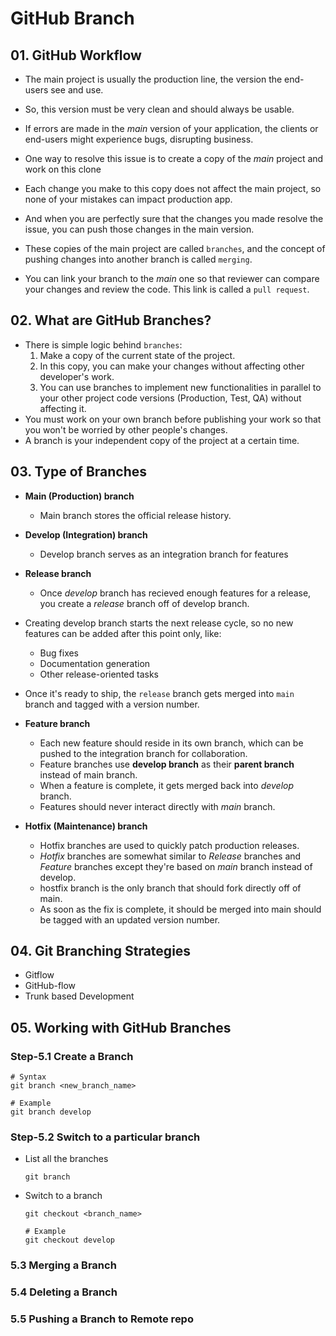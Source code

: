 # GitHub Branch

## 01. GitHub Workflow

- The main project is usually the production line, the version the end-users see and use.
- So, this version must be very clean and should always be usable.
- If errors are made in the _main_ version of your application, the clients or end-users might experience bugs, disrupting business.
- One way to resolve this issue is to create a copy of the _main_ project and work on this clone
- Each change you make to this copy does not affect the main project, so none of your mistakes can impact production app.
- And when you are perfectly sure that the changes you made resolve the issue, you can push those changes in the main version.
- These copies of the main project are called `branches`, and the concept of pushing changes into another branch is called `merging`.

- You can link your branch to the _main_ one so that reviewer can compare your changes and review the code. This link is called a `pull request`.

## 02. What are GitHub Branches?

- There is simple logic behind `branches`:
  1. Make a copy of the current state of the project.
  2. In this copy, you can make your changes without affecting other developer's work.
  3. You can use branches to implement new functionalities in parallel to your other project code versions (Production, Test, QA) without affecting it.
- You must work on your own branch before publishing your work so that you won't be worried by other people's changes.
- A branch is your independent copy of the project at a certain time.

## 03. Type of Branches

- **Main (Production) branch**
  - Main branch stores the official release history.
- **Develop (Integration) branch**
  - Develop branch serves as an integration branch for features
- **Release branch**

  - Once _develop_ branch has recieved enough features for a release, you create a _release_ branch off of develop branch.

- Creating develop branch starts the next release cycle, so no new features can be added after this point only, like:
  - Bug fixes
  - Documentation generation
  - Other release-oriented tasks
- Once it's ready to ship, the `release` branch gets merged into `main` branch and tagged with a version number.

- **Feature branch**

  - Each new feature should reside in its own branch, which can be pushed to the integration branch for collaboration.
  - Feature branches use **develop branch** as their **parent branch** instead of main branch.
  - When a feature is complete, it gets merged back into _develop_ branch.
  - Features should never interact directly with _main_ branch.

- **Hotfix (Maintenance) branch**
  - Hotfix branches are used to quickly patch production releases.
  - _Hotfix_ branches are somewhat similar to _Release_ branches and _Feature_ branches except they're based on _main_ branch instead of develop.
  - hostfix branch is the only branch that should fork directly off of main.
  - As soon as the fix is complete, it should be merged into main should be tagged with an updated version number.

## 04. Git Branching Strategies

- Gitflow
- GitHub-flow
- Trunk based Development

## 05. Working with GitHub Branches

### Step-5.1 Create a Branch

```
# Syntax
git branch <new_branch_name>

# Example
git branch develop
```

### Step-5.2 Switch to a particular branch

- List all the branches

  ```
  git branch
  ```

- Switch to a branch

  ```
  git checkout <branch_name>

  # Example
  git checkout develop
  ```

### 5.3 Merging a Branch

### 5.4 Deleting a Branch

### 5.5 Pushing a Branch to Remote repo
